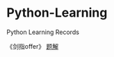 # Python-Learning
Python Learning Records


《剑指offer》
[题解](https://github.com/czh4/Python-Learning/blob/master/jz_offer/Offer.html)
